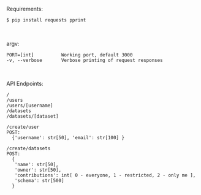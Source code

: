 
Requirements:
```bash
$ pip install requests pprint
```

&nbsp;

argv:
```
PORT=[int]          Working port, default 3000
-v, --verbose       Verbose printing of request responses
```
&nbsp;

API Endpoints:

```
/
/users
/users/[username]
/datasets
/datasets/[dataset]

/create/user
POST: 
  {'username': str[50], 'email': str[100] }
  
/create/datasets
POST:
  {
   'name': str[50], 
   'owner': str[50], 
   'contributions': int[ 0 - everyone, 1 - restricted, 2 - only me ], 
   'schema': str[500] 
  }
```

